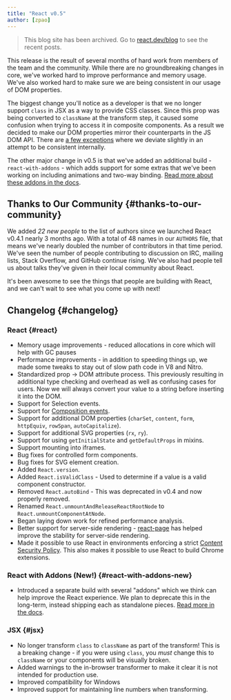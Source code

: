 ```yaml
---
title: "React v0.5"
author: [zpao]
---
```


<div class="scary">

> This blog site has been archived. Go to [react.dev/blog](https://es.react.dev/blog) to see the recent posts.

</div>

This release is the result of several months of hard work from members of the team and the community. While there are no groundbreaking changes in core, we've worked hard to improve performance and memory usage. We've also worked hard to make sure we are being consistent in our usage of DOM properties.

The biggest change you'll notice as a developer is that we no longer support `class` in JSX as a way to provide CSS classes. Since this prop was being converted to `className` at the transform step, it caused some confusion when trying to access it in composite components. As a result we decided to make our DOM properties mirror their counterparts in the JS DOM API. There are [a few exceptions](https://github.com/facebook/react/blob/main/src/dom/DefaultDOMPropertyConfig.js#L156) where we deviate slightly in an attempt to be consistent internally.

The other major change in v0.5 is that we've added an additional build - `react-with-addons` - which adds support for some extras that we've been working on including animations and two-way binding. [Read more about these addons in the docs](/docs/addons.html).

## Thanks to Our Community {#thanks-to-our-community}

We added *22 new people* to the list of authors since we launched React v0.4.1 nearly 3 months ago. With a total of 48 names in our `AUTHORS` file, that means we've nearly doubled the number of contributors in that time period. We've seen the number of people contributing to discussion on IRC, mailing lists, Stack Overflow, and GitHub continue rising. We've also had people tell us about talks they've given in their local community about React.

It's been awesome to see the things that people are building with React, and we can't wait to see what you come up with next!


## Changelog {#changelog}

### React {#react}

* Memory usage improvements - reduced allocations in core which will help with GC pauses
* Performance improvements - in addition to speeding things up, we made some tweaks to stay out of slow path code in V8 and Nitro.
* Standardized prop -> DOM attribute process. This previously resulting in additional type checking and overhead as well as confusing cases for users. Now we will always convert your value to a string before inserting it into the DOM.
* Support for Selection events.
* Support for [Composition events](https://developer.mozilla.org/en-US/docs/Web/API/CompositionEvent).
* Support for additional DOM properties (`charSet`, `content`, `form`, `httpEquiv`, `rowSpan`, `autoCapitalize`).
* Support for additional SVG properties (`rx`, `ry`).
* Support for using `getInitialState` and `getDefaultProps` in mixins.
* Support mounting into iframes.
* Bug fixes for controlled form components.
* Bug fixes for SVG element creation.
* Added `React.version`.
* Added `React.isValidClass` - Used to determine if a value is a valid component constructor.
* Removed `React.autoBind` - This was deprecated in v0.4 and now properly removed.
* Renamed `React.unmountAndReleaseReactRootNode` to `React.unmountComponentAtNode`.
* Began laying down work for refined performance analysis.
* Better support for server-side rendering - [react-page](https://github.com/facebook/react-page) has helped improve the stability for server-side rendering.
* Made it possible to use React in environments enforcing a strict [Content Security Policy](https://developer.mozilla.org/en-US/docs/Security/CSP/Introducing_Content_Security_Policy). This also makes it possible to use React to build Chrome extensions.

### React with Addons (New!) {#react-with-addons-new}

* Introduced a separate build with several "addons" which we think can help improve the React experience. We plan to deprecate this in the long-term, instead shipping each as standalone pieces. [Read more in the docs](/docs/addons.html).

### JSX {#jsx}

* No longer transform `class` to `className` as part of the transform! This is a breaking change - if you were using `class`, you *must* change this to `className` or your components will be visually broken.
* Added warnings to the in-browser transformer to make it clear it is not intended for production use.
* Improved compatibility for Windows
* Improved support for maintaining line numbers when transforming.
